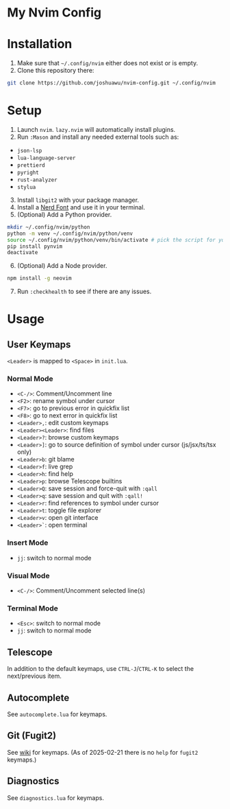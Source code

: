# My Nvim Config

# Installation

1. Make sure that `~/.config/nvim` either does not exist or is empty.
2. Clone this repository there:
```sh
git clone https://github.com/joshuawu/nvim-config.git ~/.config/nvim
```

# Setup

1. Launch `nvim`. `lazy.nvim` will automatically install plugins.
2. Run `:Mason` and install any needed external tools such as:
  - `json-lsp`
  - `lua-language-server`
  - `prettierd`
  - `pyright`
  - `rust-analyzer`
  - `stylua`
3. Install `libgit2` with your package manager.
4. Install a [Nerd Font](https://www.nerdfonts.com/) and use it in your terminal.
5. (Optional) Add a Python provider.
```sh
mkdir ~/.config/nvim/python
python -m venv ~/.config/nvim/python/venv
source ~/.config/nvim/python/venv/bin/activate # pick the script for your shell
pip install pynvim
deactivate
```
6. (Optional) Add a Node provider.
```sh
npm install -g neovim
```
7. Run `:checkhealth` to see if there are any issues.

# Usage

## User Keymaps
`<Leader>` is mapped to `<Space>` in `init.lua`.

### Normal Mode
- `<C-/>`: Comment/Uncomment line
- `<F2>`: rename symbol under cursor
- `<F7>`: go to previous error in quickfix list
- `<F8>`: go to next error in quickfix list
- `<Leader>,`: edit custom keymaps
- `<Leader><Leader>`: find files
- `<Leader>?`: browse custom keymaps
- `<Leader>]`: go to source definition of symbol under cursor (js/jsx/ts/tsx only)
- `<Leader>b`: git blame
- `<Leader>f`: live grep
- `<Leader>h`: find help
- `<Leader>p`: browse Telescope builtins
- `<Leader>Q`: save session and force-quit with `:qall`
- `<Leader>q`: save session and quit with `:qall!`
- `<Leader>r`: find references to symbol under cursor
- `<Leader>t`: toggle file explorer
- `<Leader>v`: open git interface
- ``<Leader>`​``: open terminal

### Insert Mode
- `jj`: switch to normal mode

### Visual Mode
- `<C-/>`: Comment/Uncomment selected line(s)

### Terminal Mode
- `<Esc>`: switch to normal mode
- `jj`: switch to normal mode

## Telescope
In addition to the default keymaps, use `CTRL-J`/`CTRL-K` to select the next/previous item.

## Autocomplete
See `autocomplete.lua` for keymaps.

## Git (Fugit2)
See [wiki](https://github.com/SuperBo/fugit2.nvim/wiki/%E2%8C%A8%EF%B8%8F-Usage-and-Keymap) for keymaps.
(As of 2025-02-21 there is no `help` for `fugit2` keymaps.)

## Diagnostics
See `diagnostics.lua` for keymaps.
